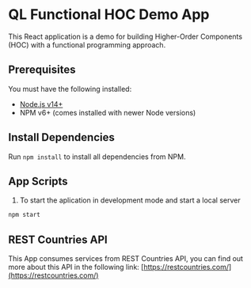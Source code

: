 # QL Functional HOC Demo App

This React application is a demo for building Higher-Order Components (HOC) with a functional programming approach.

## Prerequisites

You must have the following installed:

- [Node.js v14+](https://nodejs.org/en/download/)
- NPM v6+ (comes installed with newer Node versions)

## Install Dependencies

Run `npm install` to install all dependencies from NPM.

## App Scripts

1. To start the aplication in development mode and start a local server

```bash
npm start
```

## REST Countries API

This App consumes services from REST Countries API, you can find out more about this API in the following link: [https://restcountries.com/](https://restcountries.com/)

